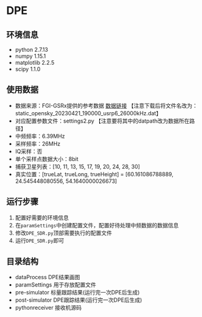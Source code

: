 # DPE
## 环境信息
- python       2.7.13
- numpy        1.15.1
- matplotlib   2.2.5
- scipy        1.1.0
## 使用数据
- 数据来源：FGI-GSRx提供的参考数据 [数据链接](https://tiedostopalvelu.maanmittauslaitos.fi/tp/julkinen/lataus/tuotteet/FGI-GSRx-OS-DATAFILES/FGI-GSRx%20Raw%20IQ%20Data/GPSL1GalileoE1) 【注意下载后将文件名改为：static_opensky_20230421_190000_usrp6_26000kHz.dat】
- 对应配置参数文件：settings2.py 【注意要将其中的datpath改为数据所在路径】
- 中频频率：6.39MHz
- 采样频率：26MHz
- IQ采样：否
- 单个采样点数据大小：8bit
- 捕获卫星列表：[10, 11, 13, 15, 17, 19, 20, 24, 28, 30]
- 真实位置：[trueLat, trueLong, trueHeight] = [60.161086788889, 24.545448080556, 54.1640000026673]  

## 运行步骤

1. 配置好需要的环境信息
2. 在`paramSettings`中创建配置文件，配置好待处理中频数据的数据信息
3. 修改`DPE_SDR.py`顶部需要执行的配置文件
4. 运行`DPE_SDR.py`即可

## 目录结构

- dataProcess DPE结果画图
- paramSettings 用于存放配置文件
- pre-simulator 标量跟踪结果(运行完一次DPE后生成)
- post-simulator DPE跟踪结果(运行完一次DPE后生成)
- pythonreceiver 接收机源码
